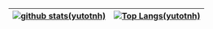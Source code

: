 | <a href="https://github.com/anuraghazra/github-readme-stats"><img alt="github stats(yutotnh)" align="center" src="https://github-readme-stats.vercel.app/api?username=yutotnh&count_private=true&show_icons=true&include_all_commits=true" /></a> | <a href="https://github.com/anuraghazra/convoychat"><img alt="Top Langs(yutotnh)" align="center" src="https://github-readme-stats.vercel.app/api/top-langs/?username=yutotnh&layout=compact&hide=makefile" /></a> |
| ------------------------------------------------------------ | ------------------------------------------------------------ |
